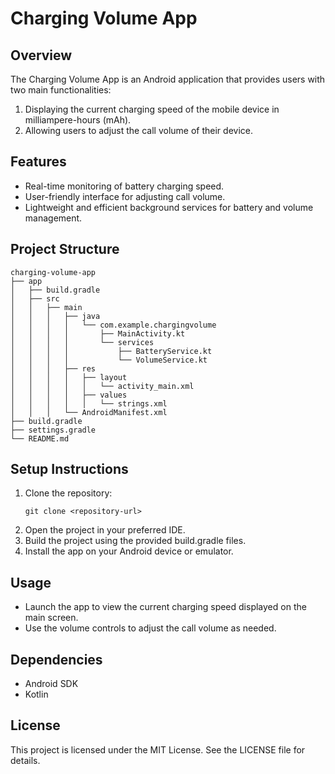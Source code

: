 # Charging Volume App

## Overview
The Charging Volume App is an Android application that provides users with two main functionalities:
1. Displaying the current charging speed of the mobile device in milliampere-hours (mAh).
2. Allowing users to adjust the call volume of their device.

## Features
- Real-time monitoring of battery charging speed.
- User-friendly interface for adjusting call volume.
- Lightweight and efficient background services for battery and volume management.

## Project Structure
```
charging-volume-app
├── app
│   ├── build.gradle
│   ├── src
│   │   ├── main
│   │   │   ├── java
│   │   │   │   └── com.example.chargingvolume
│   │   │   │       ├── MainActivity.kt
│   │   │   │       └── services
│   │   │   │           ├── BatteryService.kt
│   │   │   │           └── VolumeService.kt
│   │   │   ├── res
│   │   │   │   ├── layout
│   │   │   │   │   └── activity_main.xml
│   │   │   │   ├── values
│   │   │   │   │   └── strings.xml
│   │   │   └── AndroidManifest.xml
├── build.gradle
├── settings.gradle
└── README.md
```

## Setup Instructions
1. Clone the repository:
   ```
   git clone <repository-url>
   ```
2. Open the project in your preferred IDE.
3. Build the project using the provided build.gradle files.
4. Install the app on your Android device or emulator.

## Usage
- Launch the app to view the current charging speed displayed on the main screen.
- Use the volume controls to adjust the call volume as needed.

## Dependencies
- Android SDK
- Kotlin

## License
This project is licensed under the MIT License. See the LICENSE file for details.